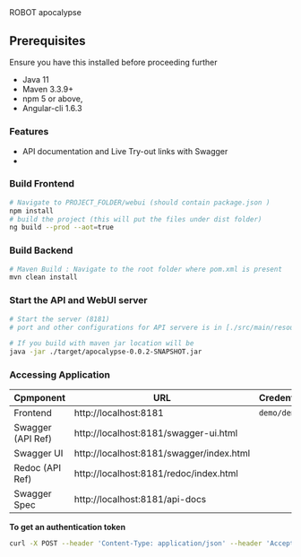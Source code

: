 ## 
ROBOT apocalypse

## Prerequisites
Ensure you have this installed before proceeding further
- Java 11
- Maven 3.3.9+
- npm 5 or above,   
- Angular-cli 1.6.3

### Features
  * API documentation and Live Try-out links with Swagger
  * 
### Build Frontend 
```bash
# Navigate to PROJECT_FOLDER/webui (should contain package.json )
npm install
# build the project (this will put the files under dist folder)
ng build --prod --aot=true
```

### Build Backend
```bash
# Maven Build : Navigate to the root folder where pom.xml is present 
mvn clean install
```

### Start the API and WebUI server
```bash
# Start the server (8181)
# port and other configurations for API servere is in [./src/main/resources/application.properties](/src/main/resources/application.properties) file

# If you build with maven jar location will be 
java -jar ./target/apocalypse-0.0.2-SNAPSHOT.jar

```

### Accessing Application
Cpmponent         | URL                                      | Credentials
---               | ---                                      | ---
Frontend          |  http://localhost:8181                   | `demo/demo`
Swagger (API Ref) |  http://localhost:8181/swagger-ui.html   |
Swagger UI        |  http://localhost:8181/swagger/index.html|
Redoc (API Ref)   |  http://localhost:8181/redoc/index.html  |
Swagger Spec      |  http://localhost:8181/api-docs          |


**To get an authentication token**
```bash
curl -X POST --header 'Content-Type: application/json' --header 'Accept: application/json' -d '{"username": "demo", "password": "demo" }' 'http://localhost:8181/session'
```
